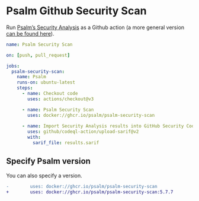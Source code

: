 # Psalm Github Security Scan

Run [Psalm’s Security Analysis](https://psalm.dev/docs/security_analysis/) as a Github action (a more general version [can be found here](https://github.com/psalm/psalm-github-actions)).

```yaml
name: Psalm Security Scan

on: [push, pull_request]

jobs:
  psalm-security-scan:
    name: Psalm
    runs-on: ubuntu-latest
    steps:
      - name: Checkout code
        uses: actions/checkout@v3

      - name: Psalm Security Scan
        uses: docker://ghcr.io/psalm/psalm-security-scan
        
      - name: Import Security Analysis results into GitHub Security Code Scanning
        uses: github/codeql-action/upload-sarif@v2
        with:
          sarif_file: results.sarif
```

## Specify Psalm version

You can also specify a version.

```diff
-        uses: docker://ghcr.io/psalm/psalm-security-scan
+        uses: docker://ghcr.io/psalm/psalm-security-scan:5.7.7
```
